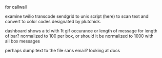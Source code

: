 for callwall

examine twilio transcode sendgrid to unix script (here) to scan text and convert to color codes designated by plutchick.

dashboard shows a td with 1t gif occurance or length of message for length of bar? normalized to 100 per box, or should it be normalized to 1000 with all box messages

perhaps dump text to the file sans email? looking at docs
